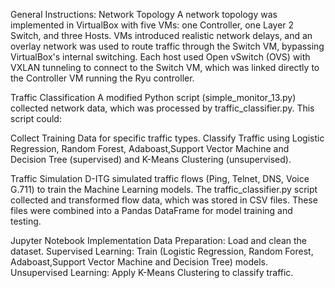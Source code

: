 General Instructions:
Network Topology
A network topology was implemented in VirtualBox with five VMs: one Controller, one Layer 2 Switch, and three Hosts. VMs introduced realistic network delays, and an overlay network was used to route traffic through the Switch VM, bypassing VirtualBox's internal switching. Each host used Open vSwitch (OVS) with VXLAN tunneling to connect to the Switch VM, which was linked directly to the Controller VM running the Ryu controller.

Traffic Classification
A modified Python script (simple_monitor_13.py) collected network data, which was processed by traffic_classifier.py. This script could:

Collect Training Data for specific traffic types.
Classify Traffic using Logistic Regression, Random Forest, Adaboast,Support Vector Machine and Decision Tree (supervised) and K-Means Clustering (unsupervised).

Traffic Simulation
D-ITG simulated traffic flows (Ping, Telnet, DNS, Voice G.711) to train the Machine Learning models. The traffic_classifier.py script collected and transformed flow data, which was stored in CSV files. These files were combined into a Pandas DataFrame for model training and testing.

Jupyter Notebook Implementation
Data Preparation: Load and clean the dataset.
Supervised Learning: Train (Logistic Regression, Random Forest, Adaboast,Support Vector Machine and Decision Tree) models.
Unsupervised Learning: Apply K-Means Clustering to classify traffic.
